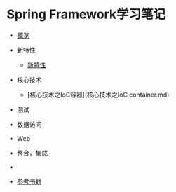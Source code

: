 # Spring Framework学习笔记

* [概览](概览.md)
* 新特性
	* [新特性](新特性.md)
* 核心技术	
	* [核心技术之IoC容器](核心技术之IoC container.md)


* 测试
* 数据访问
* Web
* 整合，集成
* 



* [参考书籍]()
